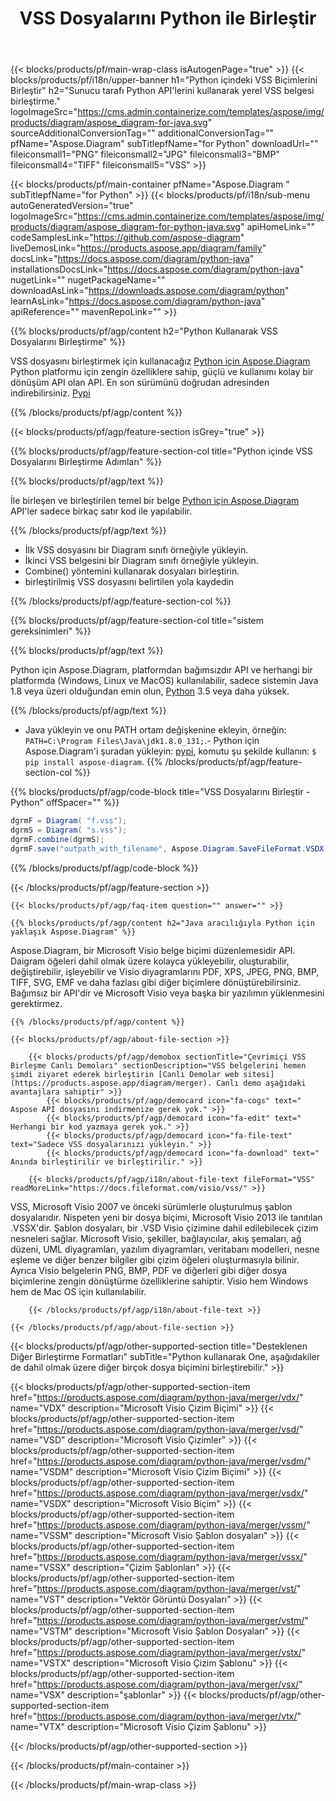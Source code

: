 ﻿---
title: VSS Dosyalarını Python ile Birleştir 
weight: 230
url: /tr/python-java/merger/vss/ 
description: VSS belgelerini herhangi bir Python tabanlı uygulamada birleştirmek için Python örnek kod. 
---
{{< blocks/products/pf/main-wrap-class isAutogenPage="true" >}}
{{< blocks/products/pf/i18n/upper-banner h1="Python içindeki VSS Biçimlerini Birleştir" h2="Sunucu tarafı Python API\'lerini kullanarak yerel VSS belgesi birleştirme." logoImageSrc="https://cms.admin.containerize.com/templates/aspose/img/products/diagram/aspose_diagram-for-java.svg" sourceAdditionalConversionTag="" additionalConversionTag="" pfName="Aspose.Diagram" subTitlepfName="for Python" downloadUrl="" fileiconsmall1="PNG" fileiconsmall2="JPG" fileiconsmall3="BMP" fileiconsmall4="TIFF" fileiconsmall5="VSS" >}}

{{< blocks/products/pf/main-container pfName="Aspose.Diagram " subTitlepfName="for Python" >}}
{{< blocks/products/pf/i18n/sub-menu autoGeneratedVersion="true" logoImageSrc="https://cms.admin.containerize.com/templates/aspose/img/products/diagram/aspose_diagram-for-python-java.svg" apiHomeLink="" codeSamplesLink="https://github.com/aspose-diagram" liveDemosLink="https://products.aspose.app/diagram/family" docsLink="https://docs.aspose.com/diagram/python-java" installationsDocsLink="https://docs.aspose.com/diagram/python-java" nugetLink="" nugetPackageName="" downloadAsLink="https://downloads.aspose.com/diagram/python" learnAsLink="https://docs.aspose.com/diagram/python-java" apiReference="" mavenRepoLink="" >}}

{{% blocks/products/pf/agp/content h2="Python Kullanarak VSS Dosyalarını Birleştirme" %}}

 VSS dosyasını birleştirmek için kullanacağız
 [Python için Aspose.Diagram](https://products.aspose.com/diagram/python-java/) 
 Python platformu için zengin özelliklere sahip, güçlü ve kullanımı kolay bir dönüşüm API olan API. En son sürümünü doğrudan adresinden indirebilirsiniz.
 [Pypi](https://pypi.org/project/aspose-diagram/) 

{{% /blocks/products/pf/agp/content %}}

{{< blocks/products/pf/agp/feature-section isGrey="true" >}}

{{% blocks/products/pf/agp/feature-section-col title="Python içinde VSS Dosyalarını Birleştirme Adımları" %}}

{{% blocks/products/pf/agp/text %}}

 İle birleşen ve birleştirilen temel bir belge
 [Python için Aspose.Diagram](https://products.aspose.com/diagram/python-java) 
 API'ler sadece birkaç satır kod ile yapılabilir.

{{% /blocks/products/pf/agp/text %}}

+ İlk VSS dosyasını bir Diagram sınıfı örneğiyle yükleyin.
+ İkinci VSS belgesini bir Diagram sınıfı örneğiyle yükleyin.
+ Combine() yöntemini kullanarak dosyaları birleştirin.
+ birleştirilmiş VSS dosyasını belirtilen yola kaydedin

{{% /blocks/products/pf/agp/feature-section-col %}}

{{% blocks/products/pf/agp/feature-section-col title="sistem gereksinimleri" %}}

{{% blocks/products/pf/agp/text %}}

 Python için Aspose.Diagram, platformdan bağımsızdır API ve herhangi bir platformda (Windows, Linux ve MacOS) kullanılabilir, sadece sistemin Java 1.8 veya üzeri olduğundan emin olun, [Python](https://www.python.org/downloads/) 3.5 veya daha yüksek. 

{{% /blocks/products/pf/agp/text %}}

- Java yükleyin ve onu PATH ortam değişkenine ekleyin, örneğin: <code>PATH=C:\Program Files\Java\jdk1.8.0_131;</code>.- Python için Aspose.Diagram'i şuradan yükleyin: <a href="https://pypi.org/project/aspose-diagram/">pypi</a>, komutu şu şekilde kullanın: <code>$ pip install aspose-diagram</code>.
{{% /blocks/products/pf/agp/feature-section-col %}}

{{% blocks/products/pf/agp/code-block title="VSS Dosyalarını Birleştir - Python" offSpacer="" %}}

```cs
dgrmF = Diagram( "f.vss");
dgrmS = Diagram( "s.vss");
dgrmF.combine(dgrmS);
dgrmF.save("outpath_with_filename", Aspose.Diagram.SaveFileFormat.VSDX);  


```

{{% /blocks/products/pf/agp/code-block %}}

{{< /blocks/products/pf/agp/feature-section >}}

    {{< blocks/products/pf/agp/faq-item question="" answer="" >}}
 

<!-- aboutfile Starts -->

    {{% blocks/products/pf/agp/content h2="Java aracılığıyla Python için yaklaşık Aspose.Diagram" %}}

 Aspose.Diagram, bir Microsoft Visio belge biçimi düzenlemesidir API. Daigram öğeleri dahil olmak üzere kolayca yükleyebilir, oluşturabilir, değiştirebilir, işleyebilir ve Visio diyagramlarını PDF, XPS, JPEG, PNG, BMP, TIFF, SVG, EMF ve daha fazlası gibi diğer biçimlere dönüştürebilirsiniz. Bağımsız bir API'dir ve Microsoft Visio veya başka bir yazılımın yüklenmesini gerektirmez.  



    {{% /blocks/products/pf/agp/content %}}

    {{< blocks/products/pf/agp/about-file-section >}}

        {{< blocks/products/pf/agp/demobox sectionTitle="Çevrimiçi VSS Birleşme Canlı Demoları" sectionDescription="VSS belgelerini hemen şimdi ziyaret ederek birleştirin [Canlı Demolar web sitesi](https://products.aspose.app/diagram/merger). Canlı demo aşağıdaki avantajlara sahiptir" >}}
            {{< blocks/products/pf/agp/democard icon="fa-cogs" text=" Aspose API dosyasını indirmenize gerek yok." >}}
            {{< blocks/products/pf/agp/democard icon="fa-edit" text=" Herhangi bir kod yazmaya gerek yok." >}}
            {{< blocks/products/pf/agp/democard icon="fa-file-text" text="Sadece VSS dosyalarınızı yükleyin." >}}
            {{< blocks/products/pf/agp/democard icon="fa-download" text=" Anında birleştirilir ve birleştirilir." >}}

        {{< blocks/products/pf/agp/i18n/about-file-text fileFormat="VSS" readMoreLink="https://docs.fileformat.com/visio/vss/" >}}
VSS, Microsoft Visio 2007 ve önceki sürümlerle oluşturulmuş şablon dosyalarıdır. Nispeten yeni bir dosya biçimi, Microsoft Visio 2013 ile tanıtılan .VSSX'dir. Şablon dosyaları, bir .VSD Visio çizimine dahil edilebilecek çizim nesneleri sağlar. Microsoft Visio, şekiller, bağlayıcılar, akış şemaları, ağ düzeni, UML diyagramları, yazılım diyagramları, veritabanı modelleri, nesne eşleme ve diğer benzer bilgiler gibi çizim öğeleri oluşturmasıyla bilinir. Ayrıca Visio belgelerin PNG, BMP, PDF ve diğerleri gibi diğer dosya biçimlerine zengin dönüştürme özelliklerine sahiptir. Visio hem Windows hem de Mac OS için kullanılabilir. 

        {{< /blocks/products/pf/agp/i18n/about-file-text >}}

    {{< /blocks/products/pf/agp/about-file-section >}}

<!-- aboutfile Ends -->

{{< blocks/products/pf/agp/other-supported-section title="Desteklenen Diğer Birleştirme Formatları" subTitle="Python kullanarak One, aşağıdakiler de dahil olmak üzere diğer birçok dosya biçimini birleştirebilir." >}}

{{< blocks/products/pf/agp/other-supported-section-item href="https://products.aspose.com/diagram/python-java/merger/vdx/" name="VDX" description="Microsoft Visio Çizim Biçimi" >}}
{{< blocks/products/pf/agp/other-supported-section-item href="https://products.aspose.com/diagram/python-java/merger/vsd/" name="VSD" description="Microsoft Visio Çizimler" >}}
{{< blocks/products/pf/agp/other-supported-section-item href="https://products.aspose.com/diagram/python-java/merger/vsdm/" name="VSDM" description="Microsoft Visio Çizim Biçimi" >}}
{{< blocks/products/pf/agp/other-supported-section-item href="https://products.aspose.com/diagram/python-java/merger/vsdx/" name="VSDX" description="Microsoft Visio Biçim" >}}
{{< blocks/products/pf/agp/other-supported-section-item href="https://products.aspose.com/diagram/python-java/merger/vssm/" name="VSSM" description="Microsoft Visio Şablon dosyaları" >}}
{{< blocks/products/pf/agp/other-supported-section-item href="https://products.aspose.com/diagram/python-java/merger/vssx/" name="VSSX" description="Çizim Şablonları" >}}
{{< blocks/products/pf/agp/other-supported-section-item href="https://products.aspose.com/diagram/python-java/merger/vst/" name="VST" description="Vektör Görüntü Dosyaları" >}}
{{< blocks/products/pf/agp/other-supported-section-item href="https://products.aspose.com/diagram/python-java/merger/vstm/" name="VSTM" description="Microsoft Visio Şablon Dosyaları" >}}
{{< blocks/products/pf/agp/other-supported-section-item href="https://products.aspose.com/diagram/python-java/merger/vstx/" name="VSTX" description="Microsoft Visio Çizim Şablonu" >}}
{{< blocks/products/pf/agp/other-supported-section-item href="https://products.aspose.com/diagram/python-java/merger/vsx/" name="VSX" description="şablonlar" >}}
{{< blocks/products/pf/agp/other-supported-section-item href="https://products.aspose.com/diagram/python-java/merger/vtx/" name="VTX" description="Microsoft Visio Çizim Şablonu" >}}

{{< /blocks/products/pf/agp/other-supported-section >}}

{{< /blocks/products/pf/main-container >}}
    
{{< /blocks/products/pf/main-wrap-class >}}